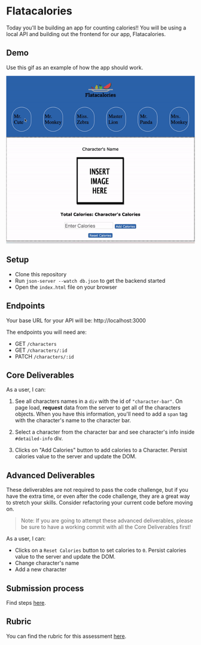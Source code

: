 # Flatacalories
Today you'll be building an app for counting calories!! You will be using a local API and building out the frontend for our app, Flatacalories.

## Demo 
Use this gif as an example of how the app should work.

![Demo](assets/demo.gif)

## Setup

- Clone this repository
- Run `json-server --watch db.json` to get the backend started
- Open the `index.html` file on your browser

## Endpoints

Your base URL for your API will be: http://localhost:3000

The endpoints you will need are:

- GET `/characters`
- GET `/characters/:id`
- PATCH `/characters/:id`

## Core Deliverables

As a user, I can:

1. See all characters names in a `div` with the id of `"character-bar"`. On page load, **request** data from the server to get all of the characters objects. When you have this information, you'll need to add a `span` tag with the character's name to the character bar.

2. Select a character from the character bar and see character's info inside `#detailed-info` div. 

3. Clicks on "Add Calories" button to add calories to a Character. Persist calories value to the server and update the DOM.

## Advanced Deliverables

These deliverables are not required to pass the code challenge, but if you have the extra time, or even after the code challenge, they are a great way to stretch your skills. Consider refactoring your current code before moving on.

> Note: If you are going to attempt these advanced deliverables, please be sure to have a working commit with all the Core Deliverables first!

As a user, I can:
- Clicks on a `Reset Calories` button to set calories to `0`. Persist calories value to the server and update the DOM.
- Change character's name
- Add a new character

## Submission process

Find steps [here](https://docs.google.com/document/d/1cV6KPTaSW-k2aaHAPtWx6HMIDWQlIsLdr1i6FMt719o/edit). 

## Rubric

You can find the rubric for this assessment [here](https://github.com/learn-co-curriculum/se-rubrics/blob/master/module-3.md).

